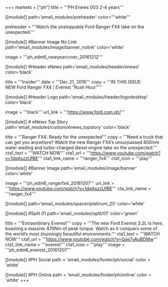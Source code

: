 +++
markets = ["ph"]
title = '''PH Enews 003 2-4 years'''

[[module]]
path='email_modules/preheader'
color='''white'''

preheader = '''Watch the unstoppable Ford Ranger FX4 take on the unexpected.'''

[[module]] #Banner Image No Link
path='email_modules/image/banner_nolink'
color='white'

  image = '''ph_edm6_newyearcover_20161212'''

[[module]] #Header eNews
path='email_modules/header/enews'
color='black'

  title = '''Insider'''
  date = '''Dec.21, 2016'''
  copy = '''IN THIS ISSUE:<br />NEW Ford Ranger FX4  | Everest “Rush Hour”'''

[[module]] #Header Logo
path='email_modules/header/logodesktop'
color='black'

  image = '''black'''
  url_link = '''https://www.ford.com.ph/'''
 
[[module]] # eNews Top Story
path='email_modules/custom/enews_topstory'
color='black'

  title = '''Ranger FX4: Ready for the unexpected'''
  copy = '''Need a truck that can get you anywhere? Watch the new Ranger FX4’s unsurpassed 800mm water wading and turbo-charged diesel engine take on the unexpected.'''
  cta1_text = '''WATCH NOW'''
  cta1_url = '''https://www.youtube.com/watch?v=1dqAszzUfBE'''
  cta1_link_name = '''ranger_fx4'''
  cta1_icon = '''play'''

[[module]] #Banner Image
path='email_modules/image/banner'
color='white'

  image = '''ph_edm6_rangerfx4_20161207'''
  url_link = '''https://www.youtube.com/watch?v=1dqAszzUfBE'''
  cta_link_name = '''ranger_fx4'''

[[module]]
path='email_modules/spacer/platinum_20'
color='white'

[[module]] #Split 01
path='email_modules/split/01'
color='green'

  title = '''Extraordinary Everest'''
  copy = '''The new Ford Everest 3.2L is here, boasting a massive 470Nm of peak torque. Watch as it conquers some of the world’s most stunningly beautiful environments.'''
  cta1_text = '''WATCH NOW'''
  cta1_url = '''https://www.youtube.com/watch?v=Qse7yAuBDMw'''
  cta1_link_name = '''everest'''
  cta1_icon = '''play'''
  image = '''ph_edm6_everest_20161207'''

[[module]] #PH Social
path = 'email_modules/footer/ph/social'
color = 'white'

[[module]] #PH Online
path = 'email_modules/footer/ph/online'
color = 'white'
+++